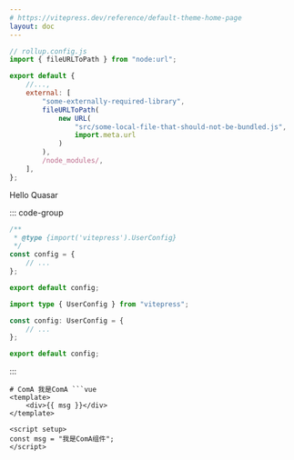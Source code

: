 ```yaml
---
# https://vitepress.dev/reference/default-theme-home-page
layout: doc
---
```


<script setup>
import { useData } from 'vitepress';
const { isDark } = useData();
</script>

```js
// rollup.config.js
import { fileURLToPath } from "node:url";

export default {
    //...,
    external: [
        "some-externally-required-library",
        fileURLToPath(
            new URL(
                "src/some-local-file-that-should-not-be-bundled.js",
                import.meta.url
            )
        ),
        /node_modules/,
    ],
};
```

<q-card class="q-pa-md" bordered flat :dark="isDark">
    <q-btn color="primary" @click="() => console.log(123)">Hello Quasar</q-btn>
</q-card>

::: code-group

```js [config.js]
/**
 * @type {import('vitepress').UserConfig}
 */
const config = {
    // ...
};

export default config;
```

```ts [config.ts]
import type { UserConfig } from "vitepress";

const config: UserConfig = {
    // ...
};

export default config;
```

:::

````vue
# ComA 我是ComA ```vue
<template>
    <div>{{ msg }}</div>
</template>

<script setup>
const msg = "我是ComA组件";
</script>
````
